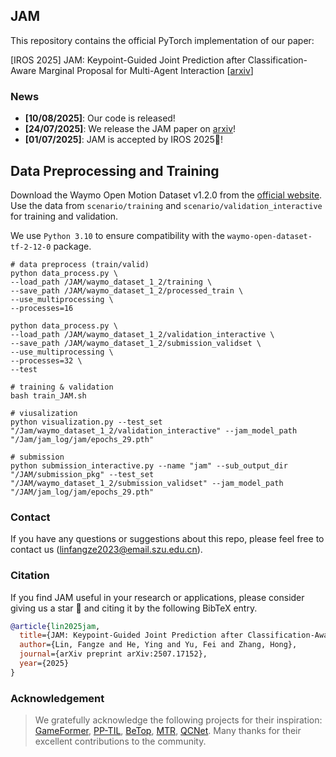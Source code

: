 ## JAM

This repository contains the official PyTorch implementation of our paper:

[IROS 2025] JAM: Keypoint-Guided Joint Prediction after Classification-Aware Marginal Proposal for Multi-Agent Interaction [[arxiv](https://arxiv.org/abs/2507.17152)]

### News
- **[10/08/2025]**: Our code is released!
- **[24/07/2025]**: We release the JAM paper on [arxiv](https://arxiv.org/abs/2507.17152)!
- **[01/07/2025]**: JAM is accepted by IROS 2025🎉!

## Data Preprocessing and Training
Download the Waymo Open Motion Dataset v1.2.0 from the [official website](https://waymo.com/open/download/). Use the data from `scenario/training` and `scenario/validation_interactive` for training and validation.

We use `Python 3.10` to ensure compatibility with the `waymo-open-dataset-tf-2-12-0` package.

```shell
# data preprocess (train/valid)
python data_process.py \
--load_path /JAM/waymo_dataset_1_2/training \ 
--save_path /JAM/waymo_dataset_1_2/processed_train \
--use_multiprocessing \
--processes=16

python data_process.py \
--load_path /JAM/waymo_dataset_1_2/validation_interactive \
--save_path /JAM/waymo_dataset_1_2/submission_validset \
--use_multiprocessing \
--processes=32 \
--test

# training & validation
bash train_JAM.sh

# viusalization
python visualization.py --test_set "/Jam/waymo_dataset_1_2/validation_interactive" --jam_model_path "/Jam/jam_log/jam/epochs_29.pth"

# submission
python submission_interactive.py --name "jam" --sub_output_dir "/JAM/submission_pkg" --test_set "/JAM/waymo_dataset_1_2/submission_validset" --jam_model_path "/JAM/jam_log/jam/epochs_29.pth"
```

### Contact

If you have any questions or suggestions about this repo, please feel free to contact us (linfangze2023@email.szu.edu.cn).

### Citation

If you find JAM useful in your research or applications, please consider giving us a star 🌟 and citing it by the following BibTeX entry.

```BibTeX
@article{lin2025jam,
  title={JAM: Keypoint-Guided Joint Prediction after Classification-Aware Marginal Proposal for Multi-Agent Interaction},
  author={Lin, Fangze and He, Ying and Yu, Fei and Zhang, Hong},
  journal={arXiv preprint arXiv:2507.17152},
  year={2025}
}
```

### Acknowledgement
>We gratefully acknowledge the following projects for their inspiration: [GameFormer](https://github.com/MCZhi/GameFormer), [PP-TIL](https://github.com/LinFunster/PP-TIL), [BeTop](https://github.com/OpenDriveLab/BeTop/tree/main), [MTR](https://github.com/sshaoshuai/MTR), [QCNet](https://github.com/ZikangZhou/QCNet). Many thanks for their excellent contributions to the community.
